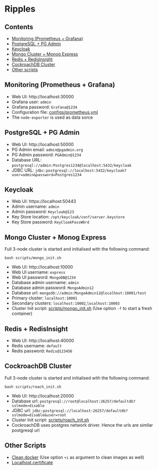 # Ripples

## Contents

 * [Monitoring (Prometheus + Grafana)](#monitoring-prometheus--grafana)
 * [PostgreSQL + PG Admin](#postgresql--pg-admin)
 * [Keycloak](#keycloak)
 * [Mongo Cluster + Monog Express](#mongo-cluster--monog-express)
 * [Redis + RedisInsight](#redis--redisinsight)
 * [CockroachDB Cluster](#cockroachdb-cluster)
 * [Other scripts](#other-scripts)

## Monitoring (Prometheus + Grafana)

 * Web UI: http://localhost:30000
 * Grafana user: `admin`
 * Grafana password: `Grafana@1234`
 * Configuration file: [configs/prometheus.yml](configs/prometheus.yml)
 * The `node-exporter` is used as data sorce

## PostgreSQL + PG Admin

 * Web UI: http://localhost:50000
 * PG Admin email: `admin@pgadmin.org`
 * PG Admin password: `PGAdmin@1234`
 * Database URL: `postgresql://admin:Postgres1234@localhost:5432/keycloak`
 * JDBC URL: `jdbc:postgresql://localhost:5432/keycloak?user=admin&password=Postgres1234`

## Keycloak

 * Web UI: https://localhost:50443
 * Admin username: `admin`
 * Admin password: `Keycloak@123`
 * Key Store location: `/opt/keycloak/conf/server.keystore`
 * Key Store password: `KeyCloakPassW0rd`

## Mongo Cluster + Monog Express

Full 3-node cluster is started and initialised with the following command:

```
bash scripts/mongo_init.sh
```

 * Web UI: http://localhost:10000
 * Web UI username: `express`
 * Web UI password: `MongoDB@1234`
 * Database admin username: `admin`
 * Database admin password: `MongoAdmin12`
 * Database url: `mongodb://admin:MongoAdmin12@localhost:10001/test`
 * Primary cluster: `localhost:10001`
 * Secondary clusters: `localhost:10002`,`localhost:10003`
 * Cluster Init script: [scripts/mongo_init.sh](scripts/mongo_init.sh) (Use option `-f` to start a fresh container)

## Redis + RedisInsight

 * Web UI: http://localhost:40000
 * Redis username: `default`
 * Redis password: `Redis@123456`

## CockroachDB Cluster

Full 3-node cluster is started and initialised with the following command:

```
bash scripts/roach_init.sh
```

 * Web UI: http://localhost:20000
 * Database url: `postgresql://root@localhost:26257/defaultdb?sslmode=disable`
 * JDBC url: `jdbc:postgresql://localhost:26257/defaultdb?sslmode=disable&user=root`
 * Cluster Init script: [scripts/roach_init.sh](scripts/roach_init.sh)
 * CockroachDB uses postgres network driver. Hence the urls are similar postgresql url

## Other Scripts

 * [Clean docker](scripts/clean_docker.sh) (Use option `+i` as argument to clean images as well)
 * [Localhost certificate](scripts/localhost_certs.sh)